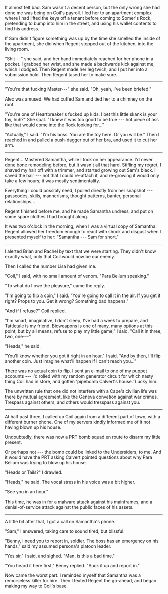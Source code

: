 It almost felt bad. Sam wasn't a decent person, but the only wrong she had done me was being on
Coil's payroll. I led her to an apartment complex where I had lifted the keys off a tenant before
coming to Somer's Rock, pretending to bump into him in the street, and using his wallet contents to
find his address.

If Sam didn't figure something was up by the time she smelled the inside of the apartment, she did when
Regent stepped out of the kitchen, into the living room.

"Shit---" she said, and her hand immediately reached for her phone in a pocket. I grabbed her wrist,
and she made a backwards kick against me, which I dodged. Then Regent made her leg twich, and I put
her into a submission hold. Then Regent tased her to make sure.

----

"You're that fucking Master---" she said. "Oh, yeah, I've been briefed."

Alec was amused. We had cuffed Sam and tied her to a chimney on the roof.

"You're one of Heartbreaker's fucked up kids. I bet this little skank is your toy, huh?"
She spat. "I knew it was too good to be true --- hot piece of ass like that would come into
the Rock looking for..."

"Actually," I said. "I'm his boss. You are the toy here. Or you will be." Then I reached in and 
pulled a push-dagger out of her bra, and used it to cut her arm.

----

Regent... Mastered Samantha, while I took on her appearance. I'd never done bone remodeling
before, but it wasn't all that hard. Stifling my regret, I shaved my hair off with a trimmer,
and started growing out Sam's black. I saved the hair --- not that I could re-attach it, and
re-growing it would only take a few hours; it was mostly sentimentality.

Everything I could possibly need, I pulled directly from her snapshot --- passcodes, skills,
mannerisms, thought patterns, banter, personal relationships...

Regent finished before me, and he made Samantha undress, and put on some spare clothes I
had brought along.

It was two o'clock in the morning, when I was a virtual copy of Samantha. Regent allowed
her freedom enough to react with shock and disgust when I presented myself to her:
"Samantha --- Sam for short."

----

I alerted Brian and Rachel by text that we were starting. They didn't know exactly what, only that
Coil would now be our enemy.

Then I called the number Lisa had given me.

"Coil," I said, with no small amount of venom. "Para Bellum speaking."

"To what do I owe the pleasure," came the reply.

"I'm going to flip a coin," I said. "You're going to call it in the air.
If you get it right? Props to you. Get it wrong? Something bad happens."

"And if I refuse?" Coil replied.

"I'm smart, imaginative, I don't sleep, I've had a week to prepare, and Tattletale
is my friend. Bioweapons is one of many, many options at this point, but
by all means, refuse to play my little game," I said. "Call it in three,
two, one---"

"Heads," he said.

"You'll know whether you got it right in an hour," I said. "And by then, I'll flip another
coin. Just imagine what'll happen if I can't reach you..."

There was no actual coin to flip. I sent an e-mail to one of my puppet accounts
--- I'd rolled with my random generator circuit for which nasty thing Coil had
in store, and gotten 'pipebomb Calvert's house.' Lucky him.

The unwritten rule that one did not interfere with a Cape's civilian life
was there by mutual agreement, like the Geneva convetion against
war crimes. Trespass against others, and others would tresspass against you.

----

At half past three, I called up Coil again from a different part of town, with
a different burner phone. One of my servers kindly informed me of it not having
blown up his house.

Undoubtedly, there was now a PRT bomb squad en route to disarm my little present.

Or perhaps not --- the bomb could be linked to the Undersiders, to me. And it would
have the PRT asking Calvert pointed questions about why Para Bellum was trying to
blow up his house.

"Heads or Tails?" I drawled.

"Heads," he said. The vocal stress in his voice was a bit higher.

"See you in an hour."

This time, he was in for a malware attack against his mainframes,
and a denial-of-service attack against the public faces of his assets.

----

A little bit after that, I got a call on Samantha's phone.

"Sam," I answered, taking care to sound tired, but blissful.

"Benny, I need you to report in, soldier. The boss has an emergency on his hands," said
my assumed persona's platoon leader.

"Yes sir," I said, and sighed. "Man, is this a bad time."

"You heard it here first," Benny replied. "Suck it up and report in."

Now came the worst part. I reminded myself that Samantha was a remorseless killer
for hire. Then I texted Regent the go-ahead, and began making my way to Coil's base.
